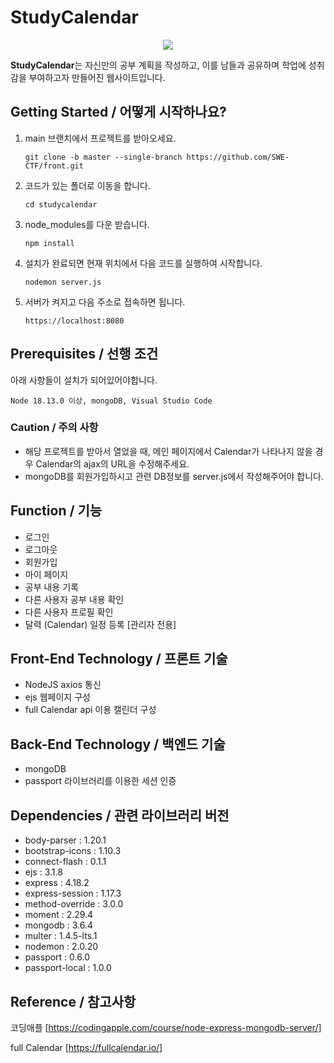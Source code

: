 # StudyCalendar
<p align = center>
<image src = "https://github.com/Evon00/StudyCalendar/assets/123055298/b9cb05e2-c669-4745-b9fc-1617deab54fa">
</p>

**StudyCalendar**는 자신만의 공부 계획을 작성하고, 이를 남들과 공유하며 학업에 성취감을 부여하고자 만들어진 웹사이트입니다.

## Getting Started / 어떻게 시작하나요?

1. main 브랜치에서 프로젝트를 받아오세요.
     ```
     git clone -b master --single-branch https://github.com/SWE-CTF/front.git
     ```
2. 코드가 있는 폴더로 이동을 합니다.
   ```
   cd studycalendar
   ```
4. node_modules를 다운 받습니다.
   ```
   npm install
   ```
5. 설치가 완료되면 현재 위치에서 다음 코드를 실행하여 시작합니다.
   ```
   nodemon server.js
   ```
6. 서버가 켜지고 다음 주소로 접속하면 됩니다.
   ```
   https://localhost:8080
   ```

## Prerequisites / 선행 조건

아래 사항들이 설치가 되어있어야합니다.

```
Node 18.13.0 이상, mongoDB, Visual Studio Code
```

### Caution / 주의 사항
+ 해당 프로젝트를 받아서 열었을 때, 메인 페이지에서 Calendar가 나타나지 않을 경우 Calendar의 ajax의 URL을 수정해주세요.
+ mongoDB를 회원가입하시고 관련 DB정보를 server.js에서 작성해주어야 합니다.


## Function / 기능
+ 로그인
+ 로그아웃
+ 회원가입
+ 마이 페이지
+ 공부 내용 기록
+ 다른 사용자 공부 내용 확인
+ 다른 사용자 프로필 확인
+ 달력 (Calendar) 일정 등록 [관리자 전용]

## Front-End Technology / 프론트 기술
+ NodeJS axios 통신
+ ejs 웹페이지 구성
+ full Calendar api 이용 캘린더 구성

## Back-End Technology / 백엔드 기술
+ mongoDB
+ passport 라이브러리를 이용한 세션 인증

## Dependencies / 관련 라이브러리 버전
+ body-parser : 1.20.1
+ bootstrap-icons : 1.10.3
+ connect-flash : 0.1.1
+ ejs : 3.1.8
+ express : 4.18.2
+ express-session : 1.17.3
+ method-override : 3.0.0
+ moment : 2.29.4
+ mongodb : 3.6.4
+ multer : 1.4.5-lts.1
+ nodemon : 2.0.20
+ passport : 0.6.0
+ passport-local : 1.0.0

## Reference / 참고사항
코딩애플 [https://codingapple.com/course/node-express-mongodb-server/]

full Calendar [https://fullcalendar.io/]
